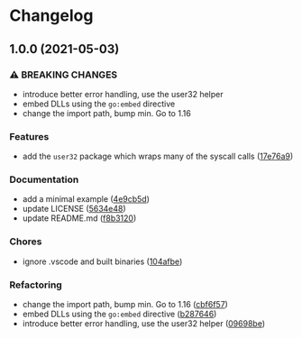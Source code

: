 # Changelog

## 1.0.0 (2021-05-03)


### ⚠ BREAKING CHANGES

* introduce better error handling, use the user32 helper
* embed DLLs using the `go:embed` directive
* change the import path, bump min. Go to 1.16

### Features

* add the `user32` package which wraps many of the syscall calls ([17e76a9](https://www.github.com/mattpodraza/webview2/commit/17e76a9678310a602f70b85ca28e65ab3ed9c883))


### Documentation

* add a minimal example ([4e9cb5d](https://www.github.com/mattpodraza/webview2/commit/4e9cb5d45ca7cbaf229ecc06a5a064da2979520a))
* update LICENSE ([5634e48](https://www.github.com/mattpodraza/webview2/commit/5634e48a4f8c3c55b907db07a7bf9b26c7999554))
* update README.md ([f8b3120](https://www.github.com/mattpodraza/webview2/commit/f8b3120cce0d497540289bfa754210c86f5c05a6))


### Chores

* ignore .vscode and built binaries ([104afbe](https://www.github.com/mattpodraza/webview2/commit/104afbe1b72716d4f7018b8edaea1a03bfcd3f0a))


### Refactoring

* change the import path, bump min. Go to 1.16 ([cbf6f57](https://www.github.com/mattpodraza/webview2/commit/cbf6f57c5e76d19147804fe6dd288e1cb2b79275))
* embed DLLs using the `go:embed` directive ([b287646](https://www.github.com/mattpodraza/webview2/commit/b287646acdcd485ef1c3d4068a48d4603e213868))
* introduce better error handling, use the user32 helper ([09698be](https://www.github.com/mattpodraza/webview2/commit/09698be696bc23cbb4389ffb58c787a502e41560))
